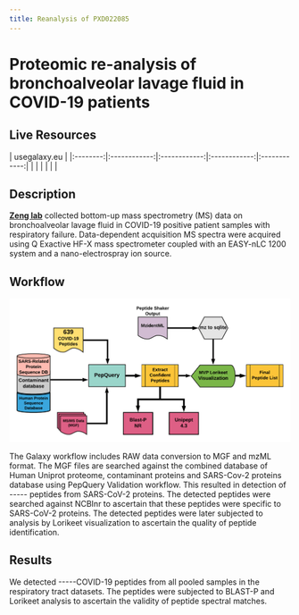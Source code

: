```yaml
---
title: Reanalysis of PXD022085
---
```


# Proteomic re-analysis of bronchoalveolar lavage fluid in COVID-19 patients

## Live Resources

| usegalaxy.eu |
|:--------:|:------------:|:------------:|:------------:|:------------:|
| <FlatShield label="Input data" message="view" href="https://usegalaxy.eu/u/pratikjagtap/h/pxd019119inputcovid19pqlk " alt="Raw data" /> |
| <FlatShield label="PXD022085 history" message="view" href="https://usegalaxy.eu/u/pratikjagtap/h/pxd019119searchcovid19pqlk-09032020" alt="Galaxy history" /> |
| <FlatShield label="workflow" message="run" href="https://usegalaxy.eu/u/pratikjagtap/w/imported-imported-pxd019119-workflow-for-pq-and-lk-08202020" /> |


## Description

**[Zeng lab](https://www.iprox.org/page/subproject.html?id=IPX0002429001)** collected bottom-up mass spectrometry (MS) data on bronchoalveolar lavage fluid in COVID-19 positive patient samples with respiratory failure. 
Data-dependent acquisition MS spectra were acquired using Q Exactive HF-X mass spectrometer coupled with an EASY-nLC 1200 system and a nano-electrospray ion source. 


## Workflow

![](./../img/wfVal.png)

The Galaxy workflow includes RAW data conversion to MGF and mzML format. The MGF files are searched against the combined database of 
Human Uniprot proteome, contaminant proteins and SARS-Cov-2 proteins database using PepQuery Validation workflow. This resulted in detection of ----- peptides from SARS-CoV-2 proteins. The detected peptides were searched against NCBInr to ascertain that these peptides were specific to SARS-CoV-2 proteins. 
The detected peptides were later subjected to analysis by Lorikeet visualization to ascertain the quality of peptide identification.

## Results

We detected -----COVID-19 peptides from all pooled samples in the respiratory tract datasets. The peptides were subjected to BLAST-P and
Lorikeet analysis to ascertain the validity of peptide spectral matches.

